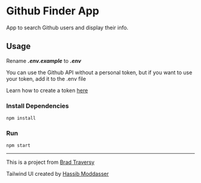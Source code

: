 # Github Finder App

App to search Github users and display their info.

## Usage

Rename **_.env.example_** to **_.env_**

You can use the Github API without a personal token, but if you want to use your token, add it to the .env file

Learn how to create a token [here](https://docs.github.com/en/authentication/keeping-your-account-and-data-secure/creating-a-personal-access-token)

### Install Dependencies

```
npm install
```

### Run

```
npm start
```


---
This is a project from [Brad Traversy](https://www.traversymedia.com/)

Tailwind UI created by [Hassib Moddasser](https://twitter.com/hassibmoddasser)
